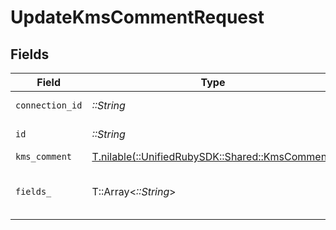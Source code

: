 # UpdateKmsCommentRequest


## Fields

| Field                                                                                | Type                                                                                 | Required                                                                             | Description                                                                          |
| ------------------------------------------------------------------------------------ | ------------------------------------------------------------------------------------ | ------------------------------------------------------------------------------------ | ------------------------------------------------------------------------------------ |
| `connection_id`                                                                      | *::String*                                                                           | :heavy_check_mark:                                                                   | ID of the connection                                                                 |
| `id`                                                                                 | *::String*                                                                           | :heavy_check_mark:                                                                   | ID of the Comment                                                                    |
| `kms_comment`                                                                        | [T.nilable(::UnifiedRubySDK::Shared::KmsComment)](../../models/shared/kmscomment.md) | :heavy_minus_sign:                                                                   | N/A                                                                                  |
| `fields_`                                                                            | T::Array<*::String*>                                                                 | :heavy_minus_sign:                                                                   | Comma-delimited fields to return                                                     |